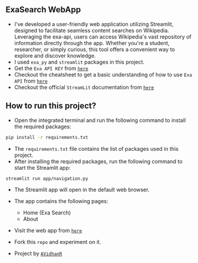 ## ExaSearch WebApp
- I've developed a user-friendly web application utilizing Streamlit, designed to facilitate seamless content searches on Wikipedia. Leveraging the exa-api, users can access Wikipedia's vast repository of information directly through the app. Whether you're a student, researcher, or simply curious, this tool offers a convenient way to explore and discover knowledge.
- I used `exa_py` and `streamlit` packages in this project.
- Get the `Exa API KEY` from [`here`](https://dashboard.exa.ai/api-keys)
- Checkout the cheatsheet to get a basic understanding of how to use `Exa API` from [`here`](https://docs.exa.ai/reference/cheat-sheet)
- Checkout the official `StreamLit` documentation from [`here`](https://docs.streamlit.io/get-started)

## How to run this project?

- Open the integrated terminal and run the following command to install the required packages:

```bash
pip install -r requirements.txt
```

- The `requirements.txt` file contains the list of packages used in this project.
- After installing the required packages, run the following command to start the Streamlit app:

```bash
streamlit run app/navigation.py
```

- The Streamlit app will open in the default web browser.
- The app contains the following pages:

  - Home (Exa Search)
  - About

- Visit the web app from [`here`](https://exa-search-web.streamlit.app/)
- Fork this `repo` and experiment on it.
- Project by [`AVidhanR`](https://linktr.ee/itsvidhanreddy)
